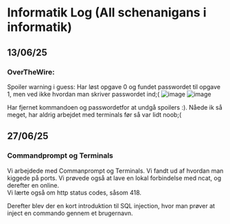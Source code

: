 # Informatik Log (All schenanigans i informatik) 
## 13/06/25

### OverTheWire:
Spoiler warning i guess: 
Har løst opgave 0 og fundet passwordet til opgave 1, men ved ikke hvordan man skriver passwordet ind;(
![image](https://github.com/user-attachments/assets/616ff631-089a-4106-945f-42ac3902eb35)
![image](https://github.com/user-attachments/assets/3a857c98-af05-4970-882d-890d4d180911)

Har fjernet kommandoen og passwordetfor at undgå spoilers :). 
Nåede ik så meget, har aldrig arbejdet med terminals før så var lidt noob;(

## 27/06/25
### Commandprompt og Terminals
Vi arbejdede med Commanprompt og Terminals. Vi fandt ud af hvordan man kiggede på ports. Vi prøvede også at lave en lokal forbindelse med ncat, og derefter en online.  
Vi lærte også om http status codes, såsom 418. 

Derefter blev der en kort introduktion til SQL injection, hvor man prøver at inject en commando gennem et brugernavn. 
